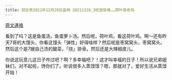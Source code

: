 ```yaml
---
title: 郭文贵2021年12月28日盖特 20211228_3吃饭饭喽……荷叶蒸老鸡
---
```


[原文連接](https://gnews.org/ThreadView/53483399)

看到了吗？这是鱼蛋汤，鱼蛋萝卜汤。然后呢，荷叶鸡，看这荷叶鸡。啊～还有昨天7哥的大馒头，你看这馒头「弹性」好得啥样？然后呢是枣窝窝头，枣窝窝头。然后这个是7嫂自己渍的酸菜，「烧」排骨。然后还是大辣椒皮儿。


你说这玩意儿这日子咋过吧？啊？多幸福吧？！这才叫幸福的日子！所以说兄弟姐妹们，对不起啦，馋你们了。听说很多人蒸馍馍？嗯，那就对了，爱好生活从蒸馍开始！
